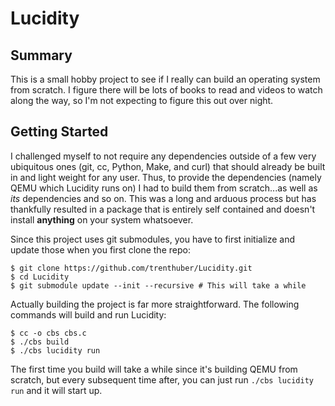 # Lucidity

## Summary
This is a small hobby project to see if I really can build an operating system from scratch. I figure there will be lots of books to read and videos to watch along the way, so I'm not expecting to figure this out over night.

## Getting Started
I challenged myself to not require any dependencies outside of a few very ubiquitous ones (git, cc, Python, Make, and curl) that should already be built in and light weight for any user. Thus, to provide the dependencies (namely QEMU which Lucidity runs on) I had to build them from scratch...as well as *its* dependencies and so on. This was a long and arduous process but has thankfully resulted in a package that is entirely self contained and doesn't install **anything** on your system whatsoever.

Since this project uses git submodules, you have to first initialize and update those when you first clone the repo:
```console
$ git clone https://github.com/trenthuber/Lucidity.git
$ cd Lucidity
$ git submodule update --init --recursive # This will take a while
```

Actually building the project is far more straightforward. The following commands will build and run Lucidity:
```console
$ cc -o cbs cbs.c
$ ./cbs build
$ ./cbs lucidity run
```

The first time you build will take a while since it's building QEMU from scratch, but every subsequent time after, you can just run `./cbs lucidity run` and it will start up.
